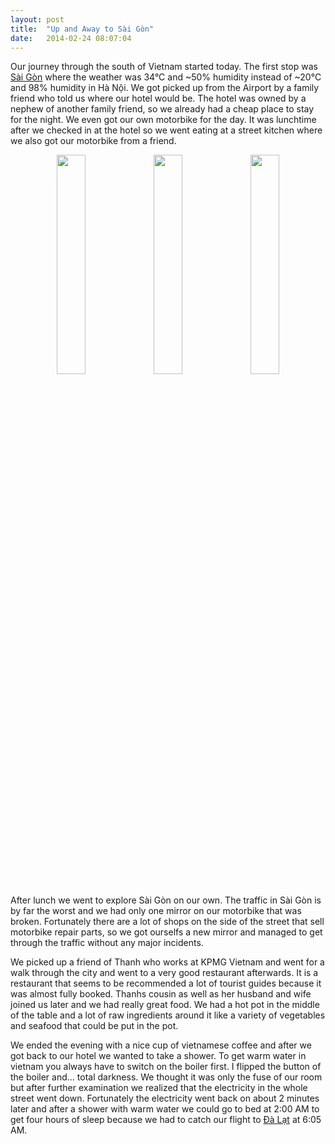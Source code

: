 ```yaml
---
layout: post
title:  "Up and Away to Sài Gòn"
date:	2014-02-24 08:07:04
---
```


Our journey through the south of Vietnam started today. The first stop was [Sài Gòn](http://goo.gl/maps/XhAF9) where the weather was 34°C and ~50% humidity instead of ~20°C and 98% humidity in Hà Nội. We got picked up from the Airport by a family friend who told us where our hotel would be. The hotel was owned by a nephew of another family friend, so we already had a cheap place to stay for the night. We even got our own motorbike for the day. It was lunchtime after we checked in at the hotel so we went eating at a street kitchen where we also got our motorbike from a friend.

<div class="image-row" align="center">
	<div class="image-set">
       <a class="example-image-link" href="https://dl.dropboxusercontent.com/s/aeiuo0b0nmnftju/2014-02-24%2008.26.25_thumb.jpg" data-lightbox="example-set" title="Our plane to Saigon"><img class="example-image" src="https://dl.dropboxusercontent.com/s/aeiuo0b0nmnftju/2014-02-24%2008.26.25_thumb.jpg" width="30%" height="30%"/></a>
       <a class="example-image-link" href="https://dl.dropboxusercontent.com/s/eanvpk9m3421ucu/2014-02-24%2011.49.27_thumb.jpg" data-lightbox="example-set" title="Non-Rush Hour Traffic"><img class="example-image" src="https://dl.dropboxusercontent.com/s/eanvpk9m3421ucu/2014-02-24%2011.49.27_thumb.jpg" width="30%" height="30%"/></a>
       <a class="example-image-link" href="https://dl.dropboxusercontent.com/s/xipxchl2x9mam28/2014-02-24%2023.23.55_thumb.jpg" data-lightbox="example-set" title="Saigon Motorbike"><img class="example-image" src="https://dl.dropboxusercontent.com/s/xipxchl2x9mam28/2014-02-24%2023.23.55_thumb.jpg" width="30%" height="30%"/></a>
	</div>
</div>

After lunch we went to explore Sài Gòn on our own. The traffic in Sài Gòn is by far the worst and we had only one mirror on our motorbike that was broken. Fortunately there are a lot of shops on the side of the street that sell motorbike repair parts, so we got ourselfs a new mirror and managed to get through the traffic without any major incidents.

We picked up a friend of Thanh who works at KPMG Vietnam and went for a walk through the city and went to a very good restaurant afterwards. It is a restaurant that seems to be recommended a lot of tourist guides because it was almost fully booked. Thanhs cousin as well as her husband and wife joined us later and we had really great food. We had a hot pot in the middle of the table and a lot of raw ingredients around it like a variety of vegetables and seafood that could be put in the pot.

We ended the evening with a nice cup of vietnamese coffee and after we got back to our hotel we wanted to take a shower. To get warm water in vietnam you always have to switch on the boiler first. I flipped the button of the boiler and... total darkness. We thought it was only the fuse of our room but after further examination we realized that the electricity in the whole street went down. Fortunately the electricity went back on about 2 minutes later and after a shower with warm water we could go to bed at 2:00 AM to get four hours of sleep because we had to catch our flight to [Đà Lạt](http://goo.gl/maps/oWZdp) at 6:05 AM.